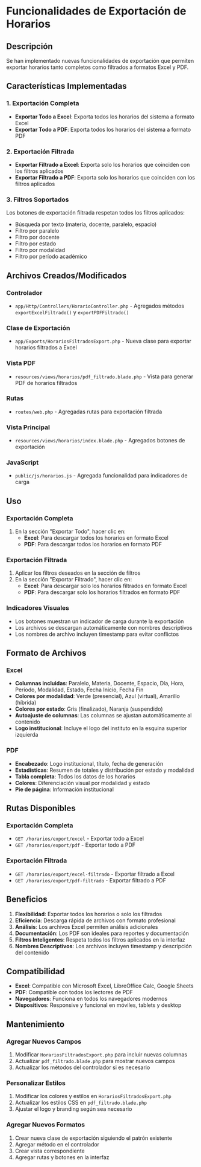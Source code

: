 # Funcionalidades de Exportación de Horarios

## Descripción

Se han implementado nuevas funcionalidades de exportación que permiten exportar horarios tanto completos como filtrados a formatos Excel y PDF.

## Características Implementadas

### 1. Exportación Completa

-   **Exportar Todo a Excel**: Exporta todos los horarios del sistema a formato Excel
-   **Exportar Todo a PDF**: Exporta todos los horarios del sistema a formato PDF

### 2. Exportación Filtrada

-   **Exportar Filtrado a Excel**: Exporta solo los horarios que coinciden con los filtros aplicados
-   **Exportar Filtrado a PDF**: Exporta solo los horarios que coinciden con los filtros aplicados

### 3. Filtros Soportados

Los botones de exportación filtrada respetan todos los filtros aplicados:

-   Búsqueda por texto (materia, docente, paralelo, espacio)
-   Filtro por paralelo
-   Filtro por docente
-   Filtro por estado
-   Filtro por modalidad
-   Filtro por período académico

## Archivos Creados/Modificados

### Controlador

-   `app/Http/Controllers/HorarioController.php` - Agregados métodos `exportExcelFiltrado()` y `exportPDFFiltrado()`

### Clase de Exportación

-   `app/Exports/HorariosFiltradosExport.php` - Nueva clase para exportar horarios filtrados a Excel

### Vista PDF

-   `resources/views/horarios/pdf_filtrado.blade.php` - Vista para generar PDF de horarios filtrados

### Rutas

-   `routes/web.php` - Agregadas rutas para exportación filtrada

### Vista Principal

-   `resources/views/horarios/index.blade.php` - Agregados botones de exportación

### JavaScript

-   `public/js/horarios.js` - Agregada funcionalidad para indicadores de carga

## Uso

### Exportación Completa

1. En la sección "Exportar Todo", hacer clic en:
    - **Excel**: Para descargar todos los horarios en formato Excel
    - **PDF**: Para descargar todos los horarios en formato PDF

### Exportación Filtrada

1. Aplicar los filtros deseados en la sección de filtros
2. En la sección "Exportar Filtrado", hacer clic en:
    - **Excel**: Para descargar solo los horarios filtrados en formato Excel
    - **PDF**: Para descargar solo los horarios filtrados en formato PDF

### Indicadores Visuales

-   Los botones muestran un indicador de carga durante la exportación
-   Los archivos se descargan automáticamente con nombres descriptivos
-   Los nombres de archivo incluyen timestamp para evitar conflictos

## Formato de Archivos

### Excel

-   **Columnas incluidas**: Paralelo, Materia, Docente, Espacio, Día, Hora, Período, Modalidad, Estado, Fecha Inicio, Fecha Fin
-   **Colores por modalidad**: Verde (presencial), Azul (virtual), Amarillo (híbrida)
-   **Colores por estado**: Gris (finalizado), Naranja (suspendido)
-   **Autoajuste de columnas**: Las columnas se ajustan automáticamente al contenido
-   **Logo institucional**: Incluye el logo del instituto en la esquina superior izquierda

### PDF

-   **Encabezado**: Logo institucional, título, fecha de generación
-   **Estadísticas**: Resumen de totales y distribución por estado y modalidad
-   **Tabla completa**: Todos los datos de los horarios
-   **Colores**: Diferenciación visual por modalidad y estado
-   **Pie de página**: Información institucional

## Rutas Disponibles

### Exportación Completa

-   `GET /horarios/export/excel` - Exportar todo a Excel
-   `GET /horarios/export/pdf` - Exportar todo a PDF

### Exportación Filtrada

-   `GET /horarios/export/excel-filtrado` - Exportar filtrado a Excel
-   `GET /horarios/export/pdf-filtrado` - Exportar filtrado a PDF

## Beneficios

1. **Flexibilidad**: Exportar todos los horarios o solo los filtrados
2. **Eficiencia**: Descarga rápida de archivos con formato profesional
3. **Análisis**: Los archivos Excel permiten análisis adicionales
4. **Documentación**: Los PDF son ideales para reportes y documentación
5. **Filtros Inteligentes**: Respeta todos los filtros aplicados en la interfaz
6. **Nombres Descriptivos**: Los archivos incluyen timestamp y descripción del contenido

## Compatibilidad

-   **Excel**: Compatible con Microsoft Excel, LibreOffice Calc, Google Sheets
-   **PDF**: Compatible con todos los lectores de PDF
-   **Navegadores**: Funciona en todos los navegadores modernos
-   **Dispositivos**: Responsive y funcional en móviles, tablets y desktop

## Mantenimiento

### Agregar Nuevos Campos

1. Modificar `HorariosFiltradosExport.php` para incluir nuevas columnas
2. Actualizar `pdf_filtrado.blade.php` para mostrar nuevos campos
3. Actualizar los métodos del controlador si es necesario

### Personalizar Estilos

1. Modificar los colores y estilos en `HorariosFiltradosExport.php`
2. Actualizar los estilos CSS en `pdf_filtrado.blade.php`
3. Ajustar el logo y branding según sea necesario

### Agregar Nuevos Formatos

1. Crear nueva clase de exportación siguiendo el patrón existente
2. Agregar método en el controlador
3. Crear vista correspondiente
4. Agregar rutas y botones en la interfaz
